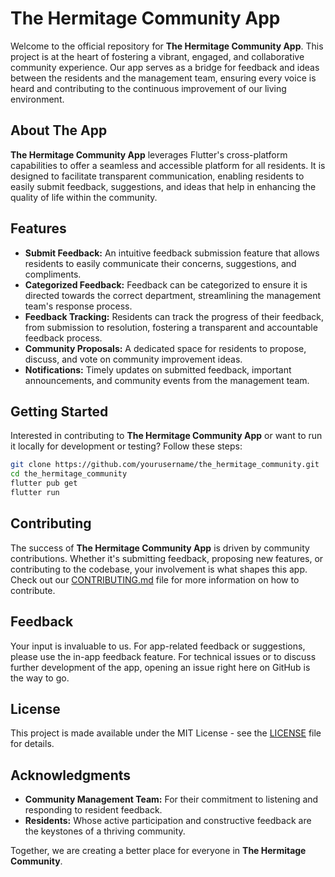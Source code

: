# The Hermitage Community App

Welcome to the official repository for **The Hermitage Community App**. This project is at the heart of fostering a vibrant, engaged, and collaborative community experience. Our app serves as a bridge for feedback and ideas between the residents and the management team, ensuring every voice is heard and contributing to the continuous improvement of our living environment.

## About The App

**The Hermitage Community App** leverages Flutter's cross-platform capabilities to offer a seamless and accessible platform for all residents. It is designed to facilitate transparent communication, enabling residents to easily submit feedback, suggestions, and ideas that help in enhancing the quality of life within the community.

## Features

-   **Submit Feedback:** An intuitive feedback submission feature that allows residents to easily communicate their concerns, suggestions, and compliments.
-   **Categorized Feedback:** Feedback can be categorized to ensure it is directed towards the correct department, streamlining the management team's response process.
-   **Feedback Tracking:** Residents can track the progress of their feedback, from submission to resolution, fostering a transparent and accountable feedback process.
-   **Community Proposals:** A dedicated space for residents to propose, discuss, and vote on community improvement ideas.
-   **Notifications:** Timely updates on submitted feedback, important announcements, and community events from the management team.

## Getting Started

Interested in contributing to **The Hermitage Community App** or want to run it locally for development or testing? Follow these steps:

```bash
git clone https://github.com/yourusername/the_hermitage_community.git
cd the_hermitage_community
flutter pub get
flutter run
```

## Contributing

The success of **The Hermitage Community App** is driven by community contributions. Whether it's submitting feedback, proposing new features, or contributing to the codebase, your involvement is what shapes this app. Check out our [CONTRIBUTING.md](CONTRIBUTING.md) file for more information on how to contribute.

## Feedback

Your input is invaluable to us. For app-related feedback or suggestions, please use the in-app feedback feature. For technical issues or to discuss further development of the app, opening an issue right here on GitHub is the way to go.

## License

This project is made available under the MIT License - see the [LICENSE](LICENSE) file for details.

## Acknowledgments

-   **Community Management Team:** For their commitment to listening and responding to resident feedback.
-   **Residents:** Whose active participation and constructive feedback are the keystones of a thriving community.

Together, we are creating a better place for everyone in **The Hermitage Community**.
